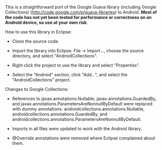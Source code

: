 This is a straightforward port of the Google Guava library (including
Google Collections) (http://code.google.com/p/guava-libraries) to
Android.  __Most of the code has not yet been tested for performance
or correctness on an Android device, so use at your own risk__.

How to use this library in Eclipse:

* Clone the source code.

* Import the library into Eclipse. File -> Import..., choose the source directory, and select "AndroidCollections".

* Right click the project to use the library and select "Properties".

* Select the "Android" section, click "Add...", and select the "AndroidCollections" project.

Changes to Google Collections:

* References to javax.annotations.Nullable, javax.annotations.GuardedBy, and javax.annotations.ParametersAreNonnullByDefault were replaced with dummy annotations: androidcollections.annotations.Nullable, androidcollections.annotations.GuardedBy, and androidcollections.annotations.ParametersAreNonnullByDefault.

* Imports in all files were updated to work with the Android library.

* @Override annotations were removed where Eclipse complained about them.
